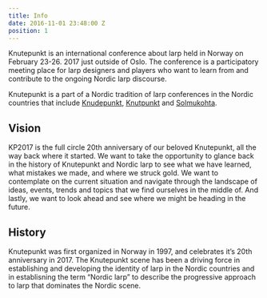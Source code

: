 ```yaml
---
title: Info
date: 2016-11-01 23:48:00 Z
position: 1
---
```


<p class="lead">Knutepunkt is an international conference about larp held in Norway on February 23-26. 2017 just outside of Oslo. The conference is a participatory meeting place for larp designers and players who want to learn from and contribute to the ongoing Nordic larp discourse.</p>

Knutepunkt is a part of a Nordic tradition of larp conferences in the Nordic countries that include [Knudepunkt](http://www.knudepunkt.org/), [Knutpunkt](http://knutpunkt.org/) and [Solmukohta](http://www.solmukohta.org/).

## Vision

KP2017 is the full circle 20th anniversary of our beloved Knutepunkt, all the way back where it started. We want to take the opportunity to glance back in the history of  Knutepunkt and Nordic larp to see what we have learned, what mistakes we made, and where we struck gold. We want to contemplate on the current situation and navigate through the landscape of ideas, events, trends and topics that we find ourselves in the middle of. And lastly, we want to look ahead and see where we might be heading in the future.

## History

Knutepunkt was first organized in Norway in 1997, and celebrates it’s 20th anniversary in 2017. The Knutepunkt scene has been a driving force in establishing and developing the identity of larp in the Nordic countries and in establisning the term “Nordic larp” to describe the progressive approach to larp that dominates the Nordic scene.
